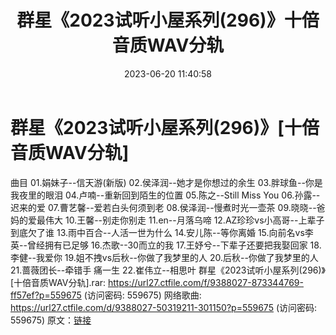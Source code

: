 ﻿---
title: 群星《2023试听小屋系列(296)》十倍音质WAV分轨
date: 2023-06-20 11:40:58
categories: WAV车载音乐、镜像
tags: 华语中文
---
# 群星《2023试听小屋系列(296)》[十倍音质WAV分轨]

曲目
01.娟妹子--信天游(新版)
02.侯泽润--她才是你想过的余生
03.胖球鱼--你是我夜里的眼泪
04.卢喃--重新回到陌生的位置
05.陈之--Still Miss You
06.孙露--迟来的爱
07.曹艺馨--爱若白头何须到老
08.侯泽润--慢煮时光一壶茶
09.晓晓--爸妈的爱最伟大
10.王馨--别走你别走
11.en--月落乌啼
12.AZ珍珍vs小高哥--上辈子到底欠了谁
13.雨中百合--人活一世为什么
14.安儿陈--等你离婚
15.向前名vs李英--曾经拥有已足够
16.杰歌--30而立的我
17.王妤兮--下辈子还要把我娶回家
18.李健--我爱你
19.姐不拽vs后秋--你做了我梦里的人
20.后秋--你做了我梦里的人
21.蔷薇团长--牵错手 痛一生
22.崔伟立--相思叶
群星《2023试听小屋系列(296)》[十倍音质WAV分轨].rar: https://url27.ctfile.com/f/9388027-873344769-ff57ef?p=559675
(访问密码: 559675)
网络歌曲: https://url27.ctfile.com/d/9388027-50319211-301150?p=559675
(访问密码: 559675)
原文：[链接](https://blog.sina.com.cn/s/blog_1647c7e76010312f8.html)
